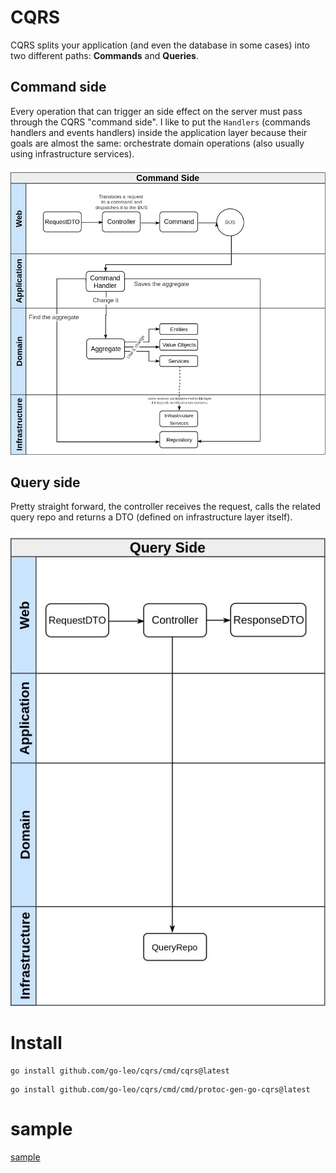 # CQRS

CQRS splits your application (and even the database in some cases) into two different paths: **Commands** and **Queries**.

## Command side

Every operation that can trigger an side effect on the server must pass through the CQRS "command side". I like to put the `Handlers` (commands handlers and events handlers) inside the application layer because their goals are almost the
same: orchestrate domain operations (also usually using infrastructure services).

![command side](docs/images/command_side.jpg)

[//]: # (![command side]&#40;docs/images/command_side_with_events.jpg&#41;)

## Query side

Pretty straight forward, the controller receives the request, calls the related query repo and returns a DTO (defined on infrastructure layer itself).

![query side](docs/images/query_side.jpg)

# Install
```
go install github.com/go-leo/cqrs/cmd/cqrs@latest
```
```
go install github.com/go-leo/cqrs/cmd/cmd/protoc-gen-go-cqrs@latest
```

# sample
[sample](cmd/example)

